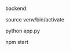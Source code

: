 backend:

source venv/bin/activate                                                                     

python app.py

npm start